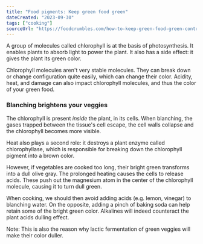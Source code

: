 ```yaml
---
title: "Food pigments: Keep green food green"
dateCreated: "2023-09-30"
tags: ["cooking"]
sourceUrl: "https://foodcrumbles.com/how-to-keep-green-food-green-controlling-chlorophyll/"
---
```


A group of molecules called chlorophyll is at the basis of photosynthesis. It enables plants to absorb light to power the plant. It also has a side effect: it gives the plant its green color.

Chlorophyll molecules aren't very stable molecules. They can break down or change configuration quite easily, which can change their color. Acidity, heat, and damage can also impact chlorophyll molecules, and thus the color of your green food.

### Blanching brightens your veggies

The chlorophyll is present _inside_ the plant, in its cells. When blanching, the gases trapped between the tissue's cell escape, the cell walls collapse and the chlorophyll becomes more visible.

Heat also plays a second role: it destroys a plant enzyme called chlorophyllase, which is responsible for breaking down the chlorophyll pigment into a brown color.

However, if vegetables are cooked too long, their bright green transforms into a dull olive gray. The prolonged heating causes the cells to release acids. These push out the magnesium atom in the center of the chlorophyll molecule, causing it to turn dull green.

When cooking, we should then avoid adding acids (e.g. lemon, vinegar) to blanching water. On the opposite, adding a pinch of baking soda can help retain some of the bright green color. Alkalines will indeed counteract the plant acids dulling effect.

Note: This is also the reason why lactic fermentation of green veggies will make their color duller.
